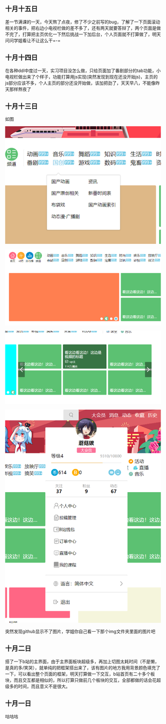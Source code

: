 

## 十月十五日

差一节满课的一天，今天熬了点夜，修了不少之前写的bug，了解了一下页面滚动相关的事件，把右边小电视栏做的差不多了，还有两天就要答辩了，两个页面是做不完了，打算把主页优化一下然后挑战一下加后台，个人页面就不打算做了，明天问问学姐看让不让这么干=-=

## 十月十四日

在各种ddl中度过一天，实习项目没怎么做，只给页面加了番剧部分的tab功能，小电视栏做出来了个样子，功能打算用js实现(突然发现到现在还没开始js)，主页的js部分应该不多，个人主页的部分还没开始做，该加把劲了，天天早八，不能像昨天那样熬夜了

## 十月十三日

如图

![](.\img\QQ截图20201004025401.png)

![](.\img\QQ截图20201004025422.png)

![](.\img\QQ截图20201004025530.png)

![](.\img\QQ截图20201004025545.png)

突然发现github显示不了图片，学姐你自己看一下那个img文件夹里面的图片吧

## 十月二日

搭了一下b站的主界面，由于主界面板块超级多，再加上切图太耗时间（不是懒，是真的多/笑哭），就单纯的把框架搭出来了，该有图片的地方我用背景颜色填充了一下，可以看出整个页面的框架，明天打算做一下交互，b站首页有二十多个板块，而且交互都是相似的，所以打算只做前几个板块的交互，全部都做的话会花超级多的时间，而且意义不是很大。

## 十月一日

咕咕咕